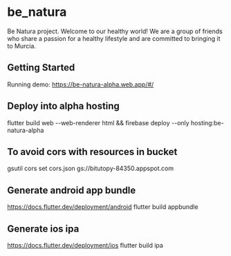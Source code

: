 # be_natura
Be Natura project.
Welcome to our healthy world! We are a group of friends who share a passion for a healthy lifestyle and are committed to bringing it to Murcia.

## Getting Started
Running demo:
https://be-natura-alpha.web.app/#/

## Deploy into alpha hosting
flutter build web --web-renderer html && firebase deploy --only hosting:be-natura-alpha

## To avoid cors with resources in bucket
gsutil cors set cors.json gs://bitutopy-84350.appspot.com

## Generate android app bundle
https://docs.flutter.dev/deployment/android
flutter build appbundle

## Generate ios ipa
https://docs.flutter.dev/deployment/ios
flutter build ipa
